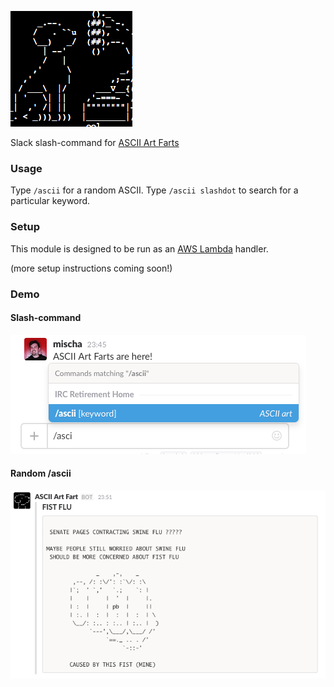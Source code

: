 ![Slash command](images/doggie_phonograph.png)

Slack slash-command for [ASCII Art Farts ](http://www.asciiartfarts.com/)

### Usage
Type `/ascii` for a random ASCII. Type `/ascii slashdot` to search for a particular keyword.

### Setup
This module is designed to be run as an [AWS Lambda](http://docs.aws.amazon.com/lambda/latest/dg/python-lambda.html) handler.

(more setup instructions coming soon!)

### Demo

#### Slash-command
![Slash command](images/slash.png)

#### Random /ascii
![/ascii](images/flu.png)
